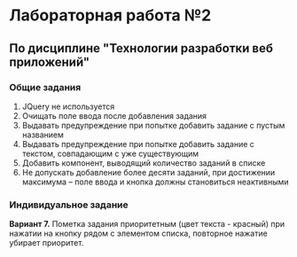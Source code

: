 # Лабораторная работа №2 #
## По дисциплине "Технологии разработки веб приложений" ##
### Общие задания ###
1.	JQuery не используется
1.	Очищать поле ввода после добавления задания
1.	Выдавать предупреждение при попытке добавить задание с пустым названием
1.	Выдавать предупреждение при попытке добавить задание с текстом, совпадающим с уже существующим
1.	Добавить компонент, выводящий количество заданий в списке
1.	Не допускать добавление более десяти заданий, при достижении максимума – поле ввода и кнопка должны становиться неактивными


### Индивидуальное задание ####
**Вариант 7.** Пометка задания приоритетным (цвет текста - красный) при нажатии на кнопку рядом с элементом списка, повторное нажатие убирает приоритет.